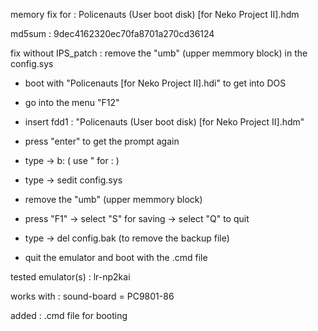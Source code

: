 memory fix for : Policenauts (User boot disk) [for Neko Project II].hdm

md5sum : 9dec4162320ec70fa8701a270cd36124

fix without IPS_patch : remove the "umb" (upper memmory block) in the config.sys

- boot with "Policenauts [for Neko Project II].hdi" to get into DOS 

- go into the menu "F12"

- insert fdd1 : "Policenauts (User boot disk) [for Neko Project II].hdm"

- press "enter" to get the prompt again

- type -> b: ( use " for : )

- type -> sedit config.sys

- remove the "umb" (upper memmory block)

- press "F1" -> select "S" for saving -> select "Q" to quit

- type -> del config.bak (to remove the backup file)

- quit the emulator and boot with the .cmd file

tested emulator(s) : lr-np2kai

works with : sound-board = PC9801-86

added : .cmd file for booting
